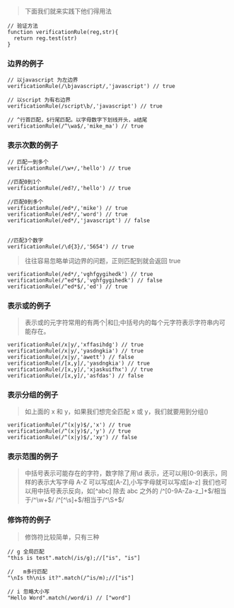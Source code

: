 > 下面我们就来实践下他们得用法

```
// 验证方法
function verificationRule(reg,str){
  return reg.test(str)
}
```

### 边界的例子

```
// 以javascript 为左边界
verificationRule(/\bjavascript/,'javascript') // true

// 以script 为有右边界
verificationRule(/script\b/,'javascript') // true

// ^行首匹配，$行尾匹配。以字母数字下划线开头，a结尾
verificationRule(/^\wa$/,'mike_ma') // true
```

### 表示次数的例子

```
// 匹配一到多个
verificationRule(/\w+/,'hello') // true

//匹配0到1个
verificationRule(/ed?/,'hello') // true

//匹配0到多个
verificationRule(/ed*/,'mike') // true
verificationRule(/ed*/,'word') // true
verificationRule(/ed*/,'javascript') // false


//匹配3个数字
verificationRule(/\d{3}/,'5654') // true
```

> 往往容易忽略单词边界的问题，正则匹配到就会返回 true

```
verificationRule(/ed*/,'vghfgygihedk') // true
verificationRule(/^ed*$/,'vghfgygihedk') // false
verificationRule(/^ed*$/,'ed') // true
```

### 表示或的例子

> 表示或的元字符常用的有两个|和[];中括号内的每个元字符表示字符串内可能存在。

```
verificationRule(/x|y/,'xffasihdg') // true
verificationRule(/x|y/,'yasdngkia') // true
verificationRule(/x|y/,'awett') // false
verificationRule(/[x,y]/,'yasdngkia') // true
verificationRule(/[x,y]/,'xjaskuifhx') // true
verificationRule(/[x,y]/,'asfdas') // false
```

### 表示分组的例子

> 如上面的 x 和 y，如果我们想完全匹配 x 或 y，我们就要用到分组()

```
verificationRule(/^(x|y)$/,'x') // true
verificationRule(/^(x|y)$/,'y') // true
verificationRule(/^(x|y)$/,'xy') // false
```

### 表示范围的例子

> 中括号表示可能存在的字符，数字除了用\d 表示，还可以用[0-9]表示，同样的表示大写字母 A-Z 可以写成[A-Z],小写字母就可以写成[a-z]
> 我们也可以用中括号表示反向，如[^abc] 除去 abc 之外的
> /^[0-9A-Za-z_]+$/相当于/^\w+$/
> /^[^\s]+$/相当于/^\S+$/

### 修饰符的例子

> 修饰符比较简单，只有三种

```
// g 全局匹配
"this is test".match(/is/g);//["is", "is"]

//   m多行匹配
"\nIs th\nis it?".match(/^is/m);//["is"]

// i 忽略大小写
"Hello Word".match(/word/i) // ["word"]

```
